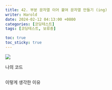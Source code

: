 ```yaml
---
title: 42. 부분 문자열 이어 붙여 문자열 만들기 (ing)
writer: Harold
date: 2024-02-12 04:13:00 +0800
categories: [코딩테스트]
tags: [코딩테스트, 보류중]

toc: true
toc_sticky: true
---
```

![](https://velog.velcdn.com/images/haroldfromk/post/7d67842f-e355-4c83-b115-cb081f7a4ca9/image.png)


나의 코드
```swift

```

이렇게 생각한 이유